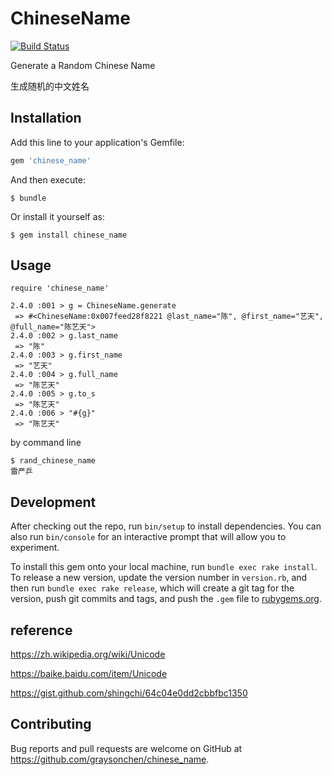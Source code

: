 # ChineseName

[![Build Status](https://travis-ci.org/graysonchen/chinese_name.svg?branch=master)](https://travis-ci.org/graysonchen/chinese_name)

Generate a Random Chinese Name

生成随机的中文姓名

## Installation

Add this line to your application's Gemfile:

```ruby
gem 'chinese_name'
```

And then execute:

    $ bundle

Or install it yourself as:

    $ gem install chinese_name

## Usage

```
require 'chinese_name'

2.4.0 :001 > g = ChineseName.generate
 => #<ChineseName:0x007feed28f8221 @last_name="陈", @first_name="艺天", @full_name="陈艺天">
2.4.0 :002 > g.last_name
 => "陈"
2.4.0 :003 > g.first_name
 => "艺天"
2.4.0 :004 > g.full_name
 => "陈艺天"
2.4.0 :005 > g.to_s
 => "陈艺天"
2.4.0 :006 > "#{g}"
 => "陈艺天"
```

by command line

```
$ rand_chinese_name
雷严乒
```


## Development

After checking out the repo, run `bin/setup` to install dependencies. You can also run `bin/console` for an interactive prompt that will allow you to experiment.

To install this gem onto your local machine, run `bundle exec rake install`. To release a new version, update the version number in `version.rb`, and then run `bundle exec rake release`, which will create a git tag for the version, push git commits and tags, and push the `.gem` file to [rubygems.org](https://rubygems.org).

## reference

https://zh.wikipedia.org/wiki/Unicode

https://baike.baidu.com/item/Unicode

https://gist.github.com/shingchi/64c04e0dd2cbbfbc1350

## Contributing

Bug reports and pull requests are welcome on GitHub at https://github.com/graysonchen/chinese_name.

